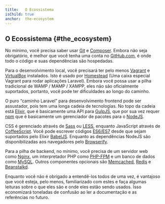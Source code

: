 ```yaml
---
title:   O Ecossistema
isChild: true
anchor:  the-ecosystem
---
```


## O Ecossistema {#the_ecosystem}

No mínimo, você precisa saber usar [Git](https://git-scm.com/) e [Composer](https://getcomposer.org/). 
Embora não seja obrigatório, é melhor que você tenha uma conta no [GitHub.com](https://github.com/), é onde todo o código e suas dependências são hospedadas.

Para o desenvolvimento local, você precisará ter pelo menos [Vagrant](https://www.vagrantup.com/) e [VirtualBox](https://www.virtualbox.org/) instalados. Isto é usado por [Homestead](https://laravel.com/docs/5.2/homestead) (Uma caixa especial Vagrant para rodar aplicações Laravel). Embora você possa usar a pilha tradicional de WAMP / MAMP / XAMPP, eles não são oficialmente suportados, portanto, você pode ter dificuldades ao longo do caminho.

O puro “caminho Laravel” para desenvolvimento frontend pode ser assustador, pois tem uma longa cadeia de tecnologias. No topo da cadeia está [Elixir](https://laravel.com/docs/5.2/elixir), que é basicamente uma API para [GulpJS](http://gulpjs.com/), que por sua vez requer [npm](https://www.npmjs.com/) que é basicamente um gerenciador de pacotes para o [NodeJS](https://nodejs.org/en/).

CSS é gerenciado através de [Sass](http://sass-lang.com/) ou [LESS](http://lesscss.org/), enquanto JavaScript através de [CoffeeScript](http://coffeescript.org/). Você pode escrever códigos [ES6/ES7](http://es6-features.org/) desde que sejam suportados pelo Elixir [BabelJS](https://babeljs.io/). Enquanto  as dependências NodeJS são disponibilizadas aos navegadores pelo [Browserify](http://browserify.org/).

Para a pilha de backend, no mínimo, você precisa de um servidor web como [Nginx](http://nginx.org/), um interpretador PHP como [PHP-FPM](http://php-fpm.org/) e um banco de dados como [MySQL](https://www.mysql.com/). Outros componentes opcionais são [Memcached](http://memcached.org/), [Redis](http://redis.io/) e [Beanstalkd](http://kr.github.io/beanstalkd/).

Enquanto você não é obrigado a entendê-los todos de uma vez, é vantajoso que você esteja, pelo menos, familiarizado com estes e faça algumas leituras sobre o que eles são e onde eles estão sendo usados. Isso economizará toneladas de confusão ao ler a documentação e as referências no futuro.

